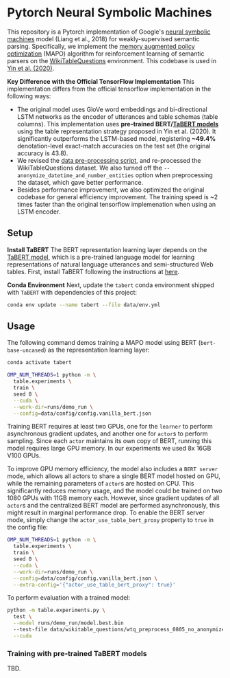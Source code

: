 # Pytorch Neural Symbolic Machines

This repository is a Pytorch implementation of Google's [neural symbolic 
machines](https://github.com/crazydonkey200/neural-symbolic-machines) 
model (Liang et al., 2018) for weakly-supervised semantic parsing.
Specifically, we implement the [memory augmented policy optimization](https://arxiv.org/abs/1807.02322) 
(MAPO) algorithm for reinforcement learning of semantic parsers on the 
[WikiTableQuestions](https://nlp.stanford.edu/blog/wikitablequestions-a-complex-real-world-question-understanding-dataset/)
environment. This codebase is used in [Yin et al. (2020)](xxx).

**Key Difference with the Official TensorFlow Implementation** This implementation 
differs from the official tensorflow implementation in the following ways:
 
* The original model uses GloVe word embeddings and bi-directional LSTM networks as the encoder of 
utterances and table schemas (table columns). This implementation uses **pre-trained 
BERT/[TaBERT models](http://fburl.com/TaBERT)** using the table representation strategy 
proposed in Yin et al. (2020). It significantly outperforms the LSTM-based model, 
registering **~49.4%** denotation-level exact-match accuracies on the test set (the 
original accuracy is 43.8).
* We revised the [data pre-processing script](https://github.com/crazydonkey200/neural-symbolic-machines/blob/master/table/wtq/preprocess.py), and 
re-processed the WikiTableQuestions dataset. We also turned off the 
`--anonymize_datetime_and_number_entities` option when preprocessing the dataset,
which gave better performance.
* Besides performance improvement, we also optimized the original codebase for general
efficiency improvement. The training speed is ~2 times faster than the original tensorflow implemenation
when using an LSTM encoder.

## Setup

**Install TaBERT** The BERT representation learning layer depends on the [TaBERT model](http://fburl.com/TaBERT), which is a pre-trained language
model for learning representations of natural language utterances and semi-structured Web tables.
First, install TaBERT following the instructions at [here](http://fburl.com/TaBERT).

**Conda Environment** Next, update the `tabert` conda environment shipped with `TaBERT` with
dependencies of this project:
```bash
conda env update --name tabert --file data/env.yml
``` 

## Usage

The following command demos training a MAPO model using BERT (`bert-base-uncased`) as the 
representation learning layer:
```bash
conda activate tabert

OMP_NUM_THREADS=1 python -m \
  table.experiments \
  train \
  seed 0 \
  --cuda \
  --work-dir=runs/demo_run \
  --config=data/config/config.vanilla_bert.json
```

Training BERT requires at least two GPUs, one for the `learner` to perform
asynchronous gradient updates, and another one for `actor`s to perform 
sampling. Since each `actor` maintains its own copy of BERT, running this 
model requires large GPU memory. In our experiments we used 8x 16GB V100 GPUs.

To improve GPU memory efficiency, the model also includes a
`BERT server` mode, which allows all actors to share a single BERT model hosted 
on GPU, while the remaining parameters of `actor`s are hosted on CPU. This 
significantly reduces memory usage, and the model could be trained on two 1080 GPUs
with 11GB memory each. However, since gradient updates of all `actor`s and the
 centralized BERT model are performed asynchronously, this might result in marginal 
 performance drop. To enable the BERT server mode, simply change the 
 `actor_use_table_bert_proxy` property to `true` in the config file:

```bash
OMP_NUM_THREADS=1 python -m \
  table.experiments \
  train \
  seed 0 \
  --cuda \
  --work-dir=runs/demo_run \
  --config=data/config/config.vanilla_bert.json \
  --extra-config='{"actor_use_table_bert_proxy": true}'
```
 
To perform evaluation with a trained model:
```bash
python -m table.experiments.py \
  test \
  --model runs/demo_run/model.best.bin 
  --test-file data/wikitable_questions/wtq_preprocess_0805_no_anonymize_ent/test_split.json \
  --cuda
```
### Training with pre-trained TaBERT models
TBD.